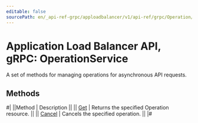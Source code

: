 ```yaml
---
editable: false
sourcePath: en/_api-ref-grpc/apploadbalancer/v1/api-ref/grpc/Operation/index.md
---
```


# Application Load Balancer API, gRPC: OperationService

A set of methods for managing operations for asynchronous API requests.

## Methods

#|
||Method | Description ||
|| [Get](get.md) | Returns the specified Operation resource. ||
|| [Cancel](cancel.md) | Cancels the specified operation. ||
|#